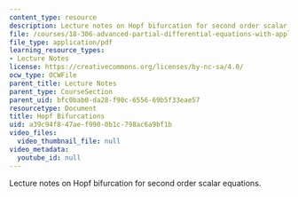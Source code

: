 ```yaml
---
content_type: resource
description: Lecture notes on Hopf bifurcation for second order scalar equations.
file: /courses/18-306-advanced-partial-differential-equations-with-applications-fall-2009/a39c94f847aef9900b1c798ac6a9bf1b_MIT18_306f09_lec27_HopfBif.pdf
file_type: application/pdf
learning_resource_types:
- Lecture Notes
license: https://creativecommons.org/licenses/by-nc-sa/4.0/
ocw_type: OCWFile
parent_title: Lecture Notes
parent_type: CourseSection
parent_uid: bfc0bab0-da28-f90c-6556-69b5f33eae57
resourcetype: Document
title: Hopf Bifurcations
uid: a39c94f8-47ae-f990-0b1c-798ac6a9bf1b
video_files:
  video_thumbnail_file: null
video_metadata:
  youtube_id: null
---
```

Lecture notes on Hopf bifurcation for second order scalar equations.